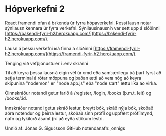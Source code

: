 # Hópverkefni 2

React framendi ofan á bakenda úr fyrra hópaverkefni. Þessi lausn notar sýnilausn kennara úr fyrra verkefni. Sýnilausinausnin var sett upp á slóðinni [https://bakendi-fyrir-h2.herokuapp.com/](https://bakendi-fyrir-h2.herokuapp.com/).

Lausn á þessu verkefni má finna á slóðinni [https://framendi-fyrir-h2.herokuapp.com/](https://framendi-fyrir-h2.herokuapp.com/).

Tenging við vefþjónustu er í .env skránni

Til að keyra þessa lausn á eigin vél úr cmd eða sambærilegu þá þart fyrst að setja terminal á rótar möppuna og þaðan ætti að vera nóg að keyra skipunina "nodemon" en "node app.js" eða "node start" ættu líka að virka.

Óinnskráður notandi getur farið á /register, /login, /books (þ.m.t. leit) og /books/:id.

Innskráður notandi getur skráð lestur, breytt bók, skráð nýja bók, skoðað aðra notendur og þeirra lestur, skoðað sinn prófíl og uppfært prófílmynd, nafn og lykilorð ásamt því að eyða stökum lestri.


Unnið af: Jónas G. Siguðsson
GitHub notendanafn: jonnigs
